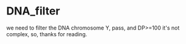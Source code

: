 # DNA_filter
we need to filter the DNA chromosome Y, pass, and DP>=100
it's not complex, so, 
thanks for reading.
